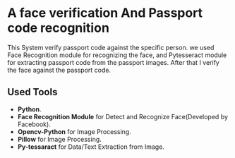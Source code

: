 # A face verification And Passport code recognition

This System verify passport code against the specific person. we used Face Recognition module for 
recognizing the face, and Pytesseract module for extracting passport code from the passport images. 
After that I verify the face against the passport code.

## Used Tools
- **Python**.
- **Face Recognition Module** for Detect and Recognize Face(Developed by Facebook).
- **Opencv-Python** for Image Processing.
- **Pillow** for Image Processing.
- **Py-tessaract** for Data/Text Extraction from Image.